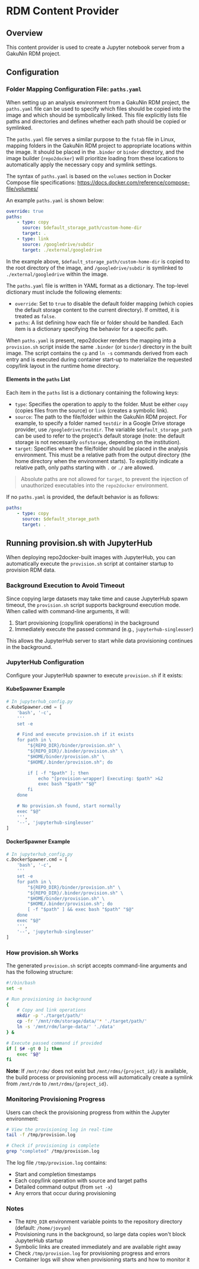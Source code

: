 # RDM Content Provider

## Overview

This content provider is used to create a Jupyter notebook server from a GakuNin RDM project.

## Configuration

### Folder Mapping Configuration File: `paths.yaml`

When setting up an analysis environment from a GakuNin RDM project, the `paths.yaml` file can be used to specify which files should be copied into the image and which should be symbolically linked. This file explicitly lists file paths and directories and defines whether each path should be copied or symlinked.

The `paths.yaml` file serves a similar purpose to the `fstab` file in Linux, mapping folders in the GakuNin RDM project to appropriate locations within the image. It should be placed in the `.binder` or `binder` directory, and the image builder (`repo2docker`) will prioritize loading from these locations to automatically apply the necessary copy and symlink settings.

The syntax of `paths.yaml` is based on the `volumes` section in Docker Compose file specifications:
https://docs.docker.com/reference/compose-file/volumes/

An example `paths.yaml` is shown below:

```yaml
override: true
paths:
    - type: copy
      source: $default_storage_path/custom-home-dir
      target: .
    - type: link
      source: /googledrive/subdir
      target: ./external/googledrive
```

In the example above, `$default_storage_path/custom-home-dir` is copied to the root directory of the image, and `/googledrive/subdir` is symlinked to `./external/googledrive` within the image.

The `paths.yaml` file is written in YAML format as a dictionary. The top-level dictionary must include the following elements:

* `override`: Set to `true` to disable the default folder mapping (which copies the default storage content to the current directory). If omitted, it is treated as `false`.
* `paths`: A list defining how each file or folder should be handled. Each item is a dictionary specifying the behavior for a specific path.

When `paths.yaml` is present, repo2docker renders the mapping into a `provision.sh` script inside the same `.binder` (or `binder`) directory in the built image. The script contains the `cp` and `ln -s` commands derived from each entry and is executed during container start-up to materialize the requested copy/link layout in the runtime home directory.

#### Elements in the `paths` List

Each item in the `paths` list is a dictionary containing the following keys:

* `type`: Specifies the operation to apply to the folder. Must be either `copy` (copies files from the source) or `link` (creates a symbolic link).
* `source`: The path to the file/folder within the GakuNin RDM project. For example, to specify a folder named `testdir` in a Google Drive storage provider, use `/googledrive/testdir`. The variable `$default_storage_path` can be used to refer to the project’s default storage (note: the default storage is not necessarily `osfstorage`, depending on the institution).
* `target`: Specifies where the file/folder should be placed in the analysis environment. This must be a relative path from the output directory (the home directory when the environment starts). To explicitly indicate a relative path, only paths starting with `.` or `./` are allowed.

> Absolute paths are not allowed for `target`, to prevent the injection of unauthorized executables into the `repo2docker` environment.

If no `paths.yaml` is provided, the default behavior is as follows:

```yaml
paths:
    - type: copy
      source: $default_storage_path
      target: .
```

## Running provision.sh with JupyterHub

When deploying repo2docker-built images with JupyterHub, you can automatically execute the `provision.sh` script at container startup to provision RDM data.

### Background Execution to Avoid Timeout

Since copying large datasets may take time and cause JupyterHub spawn timeout, the `provision.sh` script supports background execution mode. When called with command-line arguments, it will:

1. Start provisioning (copy/link operations) in the background
2. Immediately execute the passed command (e.g., `jupyterhub-singleuser`)

This allows the JupyterHub server to start while data provisioning continues in the background.

### JupyterHub Configuration

Configure your JupyterHub spawner to execute `provision.sh` if it exists:

#### KubeSpawner Example

```python
# In jupyterhub_config.py
c.KubeSpawner.cmd = [
    'bash', '-c',
    '''
    set -e

    # Find and execute provision.sh if it exists
    for path in \
        "${REPO_DIR}/binder/provision.sh" \
        "${REPO_DIR}/.binder/provision.sh" \
        "$HOME/binder/provision.sh" \
        "$HOME/.binder/provision.sh"; do

        if [ -f "$path" ]; then
            echo "[provision-wrapper] Executing: $path" >&2
            exec bash "$path" "$@"
        fi
    done

    # No provision.sh found, start normally
    exec "$@"
    ''',
    '--', 'jupyterhub-singleuser'
]
```

#### DockerSpawner Example

```python
# In jupyterhub_config.py
c.DockerSpawner.cmd = [
    'bash', '-c',
    '''
    set -e
    for path in \
        "${REPO_DIR}/binder/provision.sh" \
        "${REPO_DIR}/.binder/provision.sh" \
        "$HOME/binder/provision.sh" \
        "$HOME/.binder/provision.sh"; do
        [ -f "$path" ] && exec bash "$path" "$@"
    done
    exec "$@"
    ''',
    '--', 'jupyterhub-singleuser'
]
```

### How provision.sh Works

The generated `provision.sh` script accepts command-line arguments and has the following structure:

```bash
#!/bin/bash
set -e

# Run provisioning in background
{
    # Copy and link operations
    mkdir -p './target/path/'
    cp -fr '/mnt/rdm/storage/data/'* './target/path/'
    ln -s '/mnt/rdm/large-data/' './data'
} &

# Execute passed command if provided
if [ $# -gt 0 ]; then
    exec "$@"
fi
```

**Note**: If `/mnt/rdm/` does not exist but `/mnt/rdms/{project_id}/` is available, the build process or provisioning process will automatically create a symlink from `/mnt/rdm` to `/mnt/rdms/{project_id}`.

### Monitoring Provisioning Progress

Users can check the provisioning progress from within the Jupyter environment:

```bash
# View the provisioning log in real-time
tail -f /tmp/provision.log

# Check if provisioning is complete
grep "completed" /tmp/provision.log
```

The log file `/tmp/provision.log` contains:
- Start and completion timestamps
- Each copy/link operation with source and target paths
- Detailed command output (from `set -x`)
- Any errors that occur during provisioning

### Notes

- The `REPO_DIR` environment variable points to the repository directory (default: `/home/jovyan`)
- Provisioning runs in the background, so large data copies won't block JupyterHub startup
- Symbolic links are created immediately and are available right away
- Check `/tmp/provision.log` for provisioning progress and errors
- Container logs will show when provisioning starts and how to monitor it
